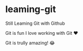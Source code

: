 # leaming-git
Still Leaming Git with Github

Git is fun
I love working with Git ❤

Git is trully amazing! 😂
